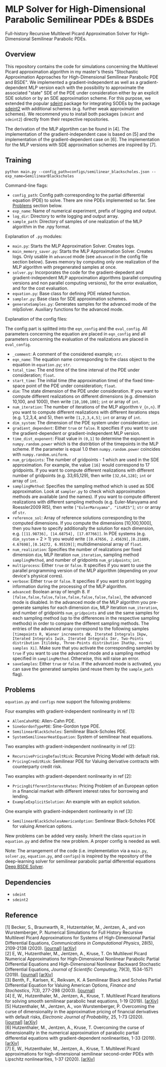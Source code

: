 # MLP Solver for High-Dimensional Parabolic Semilinear PDEs & BSDEs

Full-history Recursive Multilevel Picard Approximation Solver for High-Dimensional Semilinear Parabolic PDEs.

## Overview

This repository contains the code for simulations concerning the Multilevel Picard approximation algorithm in my master's thesis "Stochastic Approximation Approaches for High-Dimensional Semilinear Parabolic PDE and BSDE". We implemented a gradient-independent as well as a gradient-dependent MLP version each with the possibility to approximate the associated "state" SDE of the PDE under consideration either by an explicit SDE solution or by an SDE approximation scheme. For this purpose, we extended the popular [sdeint](https://github.com/mattja/sdeint) package for integrating SODEs by the package [sdeint2](https://github.com/philipschw/sdeint2) with additional schemes (e.g. further weak approximation schemes). We recommend you to install both packages (`sdeint` and `sdeint2`) directly from their respective repositories.

The derivation of the MLP algortihm can be found in [4]. The implementation of the gradient-independent case is based on [5] and the implementation of the gradient-dependent case on [6]. The implementation for the MLP versions with SDE approximation schemes are inspired by [7].

## Training

```
python main.py --config_path=configs/semilinear_blackscholes.json --exp_name=SemilinearBlackscholes
```

Command-line flags:

* `config_path`: Config path corresponding to the partial differential equation (PDE) to solve. 
There are nine PDEs implemented so far. See [Problems](#problems) section below.
* `exp_name`: Name of numerical experiment, prefix of logging and output.
* `log_dir`: Directory to write logging and output array.
* `sample_path`: Directory of samples of one realization of the MLP algorithm in the .npy format.

Explanation of `.py` modules:
* `main.py`: Starts the MLP Approximation Solver. Creates logs.
* `main_memory_saver.py`: Starts the MLP Approximation Solver. Creates logs. Only usable in `advanced` mode (see `advanced` in the config file section below). Saves memory by computing only one realization of the MLP algorithm with pregenerated samples at once. 
* `solver.py`: Incorporates the code for the gradient-depedent and gradient-independent MLP approximation algorithms (parallel computing versions and non parallel computing versions), for the error evaluation, and for the cost evaluation.
* `equation.py`: Base class for defining PDE related function.
* `sampler.py`: Base class for SDE approximation schemes.
* `generateSamples.py`: Generates samples for the advanced mode of the mlpSolver. Auxiliary functions for the advanced mode.

Explanation of the config files:

The config part is splitted into the `eqn_config` and the `eval_config`. All parameters concerning the equation are placed in `eqn_config` and all
parameters concerning the evaluation of the realizations are placed in `eval_config`.
* `_comment`: A comment of the considered example; `str`.
* `eqn_name`: The equation name corresponding to the class object to the equation in `equation.py`; `str`.
* `total_time`: The end time of the time interval of the PDE under consideration; `float`.
* `start_time`: The initial time (the approximation time) of the fixed time-space point of the PDE under consideration; `float`.
* `dim`: The state dimension of the PDE under consideration. If you want to compute different realizations on different dimensions (e.g. dimension 10,100, and 1000), then write `[10,100,100]`; `int` or array of `int`.
* `num_iteration`: The number of iterations of the MLP algorithm `V_{n,n}`. If you want to compute different realizations with different iterations steps (e.g. 1,2,3,4, and 5), then write `[1,2,3,4,5]`; `int` or array of `int`.
* `dim_system`: The dimension of the PDE system under consideration; `int`.
* `gradient_dependent`: Either `true` or `false`. It specifies if you want to use the gradient-dependent or gradient-independent MLP version.
* `time_dist_exponent`: Float value in `(0,1]` to determine the exponent in `numpy.random.power` which is the distribtion of the timepoints in the MLP scheme. If the parameter is equal 1.0 then `numpy.random.power` coincides with `numpy.random.uniform`.
* `num_gridpoints`: The number of gridpoints - 1 which are used in the SDE approximation. For example, the value `[16]` would correspond to 17 gridpoints. If you want to compute different realizations with different number of gridpoints (e.g. 33,65,129), then write `[32,64,128]`; `int` or array of `int`.
* `samplingMethod`: Specifies the sampling method which is used as SDE approximation. Look at `sampler.py` to check which approximation methods are available (and the names). If you want to compute different realizations with different sampling methods (e.g. Euler-Maruyama and Roessler2009 RI5), then write `["EulerMaruyama", "itoRI5"]`; `str` or array of `str`.
* `reference_sol`: Array of reference solutions corresponding to the computed dimensions. If you compute the dimensions [10,100,1000], then you have to specify additionally the solution for each dimension, e.g. `[[11.98736], [14.68754], [17.07766]]`. In PDE systems (e.g. `dim_system` = 2 > 1) you would write `[[0.47656, 2.45639],[0.21889, 4.67698],[0.14272, 6.95539]]`; multidimensional array of `float`.
* `num_realization`: Specifies the number of realizations per fixed dimension `dim`, MLP iteration `num_iteration`, sampling method `samplingMethod`, and number of gridpoints `num_gridpoints`; `int`.
* `multiprocess`: Either `true` or `false`. It specifies if you want to use the parallel programming version of the MLP algorithm (depending on your device's physical cores).
* `verbose`: Either `true` or `false`. It specifies if you want to print logging information during the processing of the MLP algorithm.
* `advanced`: Boolean array of length 8. If `[false,false,false,false,false,false,false,false]`, the advanced mode is disabled. In the advanced mode of the MLP algorithm you pre-generate samples for each dimension `dim`, MLP iteration `num_iteration`, and number of gridpoints `num_gridpoints` and use the same samples for each sampling method (up to the differences in the respective sampling methods) in order to compare the different sampling methods. The entries of the advanced array correspond to the following samples `[timepoints R, Wiener increments dW, Iterated Integrals Ikpw, Iterated Integrals Iwik, Iterated Integrals Imr, Two-Points distribution Itildekp, Three-Points distribution Ihatkp, normal samples Xi]`. Make sure that you activate the corresponding samples by `true` if you want to use the advanced mode and a sampling method specified in `samplingMethod`. Otherwise, this will raise an error.
* `saveSamples`: Either `true` or `false`. If the advanced mode is activated, you can save the generated samples (and reuse them by the `sample_path` flag).


## Problems

`equation.py` and `configs` now support the following problems:

Four examples with gradient-independent nonlinearity in ref [1]:
* `AllenCahnPDE`: Allen-Cahn PDE.
* `SineGordonTypePDE`: Sine-Gordon type PDE.
* `SemilinearBlackScholes`: Semilinear Black-Scholes PDE.
* `SystemSemilinearHeatEquation`: System of semilinear heat equations.

Two examples with gradient-independent nonlinearity in ref [2]:
* `RecursivePricingDefaultRisk`: Recursive Pricing Model with default risk.
* `PricingCreditRisk`: Semilinear PDE for Valuing derivative contracts with counterparty credit risk.

Two examples with gradient-dependent nonlinearity in ref [2]:
* `PricingDifferentInterestRates`: Pricing Problem of an European option in a financial market with different interest rates for borrowing and lending.
* `ExampleExplicitSolution`: An example with an explicit solution.

One example with gradient-independent nonlinearity in ref [3]:
* `SemilinearBlackScholesAmericanOption`: Semlinear Black-Scholes PDE for valuing American options.


New problems can be added very easily. Inherit the class `equation`
in `equation.py` and define the new problem. A proper config is needed as well.

Note: The arrangement of the code (i.e. implementation via a `main.py`, `solver.py`, `equation.py`, and `configs`) is inspired by the repository of the deep-learning solver for semilinear parabolic partial differential equations [Deep BSDE Solver](https://github.com/frankhan91/DeepBSDE).

## Dependencies

* `sdeint`
* `sdeint2`

## Reference
[1] Becker, S., Braunwarth, R., Hutzentahler, M., Jentzen, A., and von Wurstemberger, P. Numerical Simulations for Full History Recursive Multilevel Picard Approximations for Systems of High-Dimensional Partial Differential Equations,
<em>Communications in Computational Physics</em>, 28(5), 2109-2138 (2020). [[journal]](http://dx.doi.org/10.4208/cicp.OA-2020-0130) [[arXiv]](https://arxiv.org/abs/2005.10206) <br />
[2] E, W., Hutzenthaler, M., Jentzen, A., Kruse, T. On Multilevel Picard Numerical Approximations for High-Dimensional Nonlinear Parabolic Partial Differential Equations and High-Dimensional Nonlinear Backward Stochastic Differential Equations,
<em>Journal of Scientific Computing</em>, 79(3), 1534-1571 (2019). [[journal]](http://dx.doi.org/10.1007/s10915-018-00903-0) [[arXiv]](https://arxiv.org/abs/1708.03223v1)
<br/>
[3] Benth, F., Karlsen, K., Reikvam, K. A Semilinear Black and Scholes Partial Differential Equation for Valuing American Options,
<em>Finance and Stochastics</em>, 7(3), 277-298 (2003). [[journal]](https://doi.org/10.1007/s007800200091)
<br/>
[4] E, W., Hutzenthaler, M., Jentzen, A., Kruse, T. Multilevel Picard iterations for solving smooth semilinear parabolic heat equations,
1-19 (2019). [[arXiv]](https://arxiv.org/abs/1607.03295v4)
<br/>
[5] Hutzenthaler, M., Jentzen, A., von Wurstemberger, P. Overcoming the curse of dimensionality in the approximative pricing of financial derivatives with default risks,
<em>Electronic Journal of Probability</em>, 25, 1-73 (2020). [[journal]](http://dx.doi.org/10.1214/20-EJP423) [[arXiv]](https://arxiv.org/abs/1903.05985v1)
<br/>
[6] Hutzenthaler, M., Jentzen, A., Kruse, T. Overcoming the curse of dimensionality in the numerical approximation of parabolic partial differential equations with gradient-dependent nonlinearities, 1-33 (2019). [[arXiv]](https://arxiv.org/abs/1912.02571v1)
<br/>
[7] E, W., Hutzenthaler, M., Jentzen, A., Kruse, T. Multilevel Picard approximations for high-dimensional semilinear second-order PDEs with Lipschitz nonlinearities,
1-37 (2020). [[arXiv]](https://arxiv.org/abs/2009.02484v4)
<br/>

